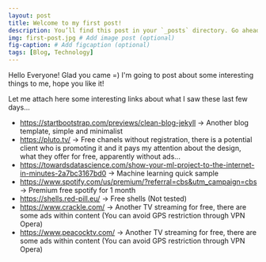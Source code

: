 ```yaml
---
layout: post
title: Welcome to my first post!
description: You’ll find this post in your `_posts` directory. Go ahead and edit it and re-build the site to see your changes. # Add post description (optional)
img: first-post.jpg # Add image post (optional)
fig-caption: # Add figcaption (optional)
tags: [Blog, Technology]
---
```


Hello Everyone! Glad you came =) I'm going to post about some interesting things to me, hope you like it!

Let me attach here some interesting links about what I saw these last few days...

* https://startbootstrap.com/previews/clean-blog-jekyll -> Another blog template, simple and minimalist
* https://pluto.tv/ -> Free chanels without registration, there is a potential client who is promoting it and it pays my attention about the design, what they offer for free, apparently without ads...
* https://towardsdatascience.com/show-your-ml-project-to-the-internet-in-minutes-2a7bc3167bd0 -> Machine learning quick sample
* https://www.spotify.com/us/premium/?referral=cbs&utm_campaign=cbs -> Premium free spotify for 1 month
* https://shells.red-pill.eu/ -> Free shells (Not tested)
* https://www.crackle.com/ -> Another TV streaming for free, there are some ads within content (You can avoid GPS restriction through VPN Opera)
* https://www.peacocktv.com/ -> Another TV streaming for free, there are some ads within content (You can avoid GPS restriction through VPN Opera)
